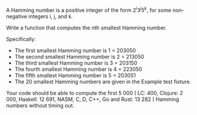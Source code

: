 A Hamming number is a positive integer of the form $2^i3^j5^k$, for some non-negative integers i, j, and k.

Write a function that computes the nth smallest Hamming number.

Specifically:

* The first smallest Hamming number is 1 = 203050
* The second smallest Hamming number is 2 = 213050
* The third smallest Hamming number is 3 = 203150
* The fourth smallest Hamming number is 4 = 223050
* The fifth smallest Hamming number is 5 = 203051
* The 20 smallest Hamming numbers are given in the Example test fixture.

Your code should be able to compute the first 5 000 ( LC: 400, Clojure: 2 000, Haskell: 12 691, NASM, C, D, C++, Go and Rust: 13 282 ) Hamming numbers without timing out.

